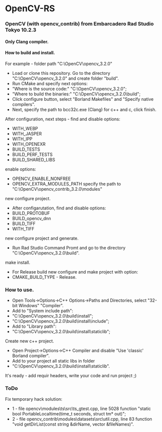 # OpenCV-RS
### OpenCV (with opencv_contrib) from Embarcadero Rad Studio Tokyo 10.2.3
#### Only Clang compiler.

#### How to build and install.

For example - folder path "C:\OpenCV\opencv_3.2.0"

* Load or clone this repository. Go to the directory "C:\OpenCV\opencv_3.2.0" and create folder "build".
* Run CMake and specify next options:
* "Where is the source code:"   	"C:\OpenCV\opencv_3.2.0";
* "Where to build the binaries:"	"C:\OpenCV\opencv_3.2.0\build";
* Click configure button, select "Borland Makefiles" and "Specify native compilers".
* Next, specify the path to bcc32c.exe (Clang) for c++ and c, click finish.

After configuration, next steps - find and disable options:
* WITH_WEBP
* WITH_JASPER
* WITH_IPP
* WITH_OPENEXR
* BUILD_TESTS
* BUILD_PERF_TESTS
* BUILD_SHARED_LIBS

enable options:
* OPENCV_ENABLE_NONFREE
* OPENCV_EXTRA_MODULES_PATH     specify the path to "C:\OpenCV\opencv_contrib_3.2.0\modules"

new configure project.

* After configarutation, find and disable options:
* BUILD_PROTOBUF
* BUILD_opencv_dnn
* BUILD_TIFF
* WITH_TIFF

new configure project and generate.

* Run Rad Studio Command Promt and go to the directory "C:\OpenCV\opencv_3.2.0\build".

make install.

* For Release build new configure and make project with option:
* CMAKE_BUILD_TYPE - Release.

### How to use.

* Open Tools->Options->C++ Options->Paths and Directories, select "32-bit Windows" "Compiler". 
* Add to "System include path": 
* "C:\OpenCV\opencv_3.2.0\build\install";
* "C:\OpenCV\opencv_3.2.0\build\install\include";
* Add to "Library path":
* "C:\OpenCV\opencv_3.2.0\build\install\staticlib";
  
Create new c++ project.
* Open Project->Options->C++ Compiler and disable "Use 'classic' Borland compiler".
* Add to your project all static libs in folder
* "C:\OpenCV\opencv_3.2.0\build\install\staticlib".

It's ready - add requir headers, write your code and run project ;) 

### ToDo

Fix temporary hack solution:
* 1 - file opencv\modules\ts\src\ts_gtest.cpp, line 5028 function "static bool PortableLocaltime(time_t seconds, struct tm* out)";
* 2 - file opencv_contrib\modules\datasets\src\util.cpp, line 83 function "void getDirList(const string &dirName, vector<string> &fileNames)".
